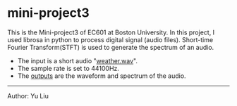 # mini-project3

  <p>This is the Mini-project3 of EC601 at Boston University. In this project, I used librosa in python to process digital signal (audio files). Short-time Fourier Transform(STFT) is used to generate the spectrum of an audio.</p> 
<ul>
  <li>The input is a short audio "<a href="https://github.com/yuliu529/mini-project3/blob/master/weather.wav">weather.wav</a>".</li>
  <li>The sample rate is set to 44100Hz.</li>
  <li>The <a href="https://github.com/yuliu529/mini-project3/blob/master/Outputs.pdf">outputs</a> are the waveform and spectrum of the audio.</li>
</ul>
<hr>
<p>Author: Yu Liu</p>
  
